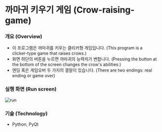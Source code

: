 # 까마귀 키우기 게임 (Crow-raising-game)
### 개요 (Overview)
- 이 프로그램은 까마귀를 키우는 클리커형 게임입니다. (This program is a clicker-type game that raises crows.)
- 화면 하단의 버튼을 누르면 까마귀의 능력치가 변합니다. (Pressing the button at the bottom of the screen changes the crow's abilities.)
- 엔딩 혹은 게임오버 두 가지의 결말이 있습니다. (There are two endings: real ending or game over)

### 실행 화면 (Run screen)
![run](https://github.com/dbfanck/Crow-raising-game/assets/108846191/e54c517f-0075-4caa-9c0c-73dfa9b7ff2c)

### 기술 (Technology)
- Python, PyQt
